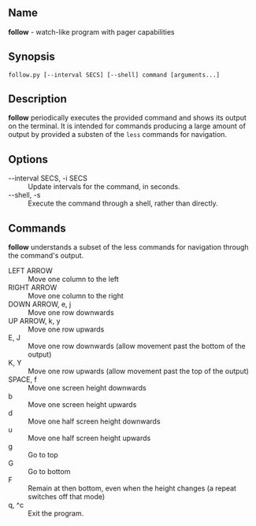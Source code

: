 ## Name

**follow** - watch-like program with pager capabilities

## Synopsis

`follow.py [--interval SECS] [--shell] command [arguments...]`

## Description

**follow** periodically executes the provided command and shows its output on the terminal. It is intended for commands producing a large amount of output by provided a substen of the `less` commands for navigation.

## Options

<dl>
<dt>--interval SECS, -i SECS</dt>
<dd>Update intervals for the command, in seconds.</dd>
<dt>--shell, -s</dt>
<dd>Execute the command through a shell, rather than directly.</dd>
</dl>

## Commands

**follow** understands a subset of the less commands for navigation through the command's output.
<dl>
<dt>LEFT ARROW</dt>
<dd>Move one column to the left</dd>
<dt>RIGHT ARROW</dt>
<dd>Move one column to the right</dd>
<dt>DOWN ARROW, e, j</dt>
<dd>Move one row downwards</dd>
<dt>UP ARROW, k, y</dt>
<dd>Move one row upwards</dd>
<dt>E, J</dt>
<dd>Move one row downwards (allow movement past the bottom of the output)</dd>
<dt>K, Y</dt>
<dd>Move one row upwards (allow movement past the top of the output)</dd>
<dt>SPACE, f</dt>
<dd>Move one screen height downwards</dd>
<dt>b</dt>
<dd>Move one screen height upwards</dd>
<dt>d</dt>
<dd>Move one half screen height downwards</dd>
<dt>u</dt>
<dd>Move one half screen height upwards</dd>
<dt>g</dt>
<dd>Go to top</dd>
<dt>G</dt>
<dd>Go to bottom</dd>
<dt>F</dt>
<dd>Remain at then bottom, even when the height changes (a repeat switches off that mode)</dd>
<dt>q, ^c</dt>
<dd>Exit the program.</dd>
</dl>
